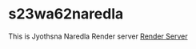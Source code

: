 # s23wa62naredla
This is Jyothsna Naredla
Render server [Render Server](https://s23wa62naredla.onrender.com)